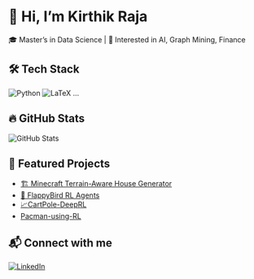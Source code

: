 # 👋 Hi, I’m Kirthik Raja

🎓 Master’s in Data Science | 🎯 Interested in AI, Graph Mining, Finance

## 🛠️ Tech Stack
![Python](https://img.shields.io/badge/-Python-333?style=flat&logo=python)
![LaTeX](https://img.shields.io/badge/-LaTeX-333?style=flat&logo=latex)
...

## 🔥 GitHub Stats
![GitHub Stats](https://github-readme-stats.vercel.app/api?username=kirthikraja&show_icons=true&theme=tokyonight)

## 🚀 Featured Projects
- [🏗 Minecraft Terrain-Aware House Generator](https://github.com/Kirthikraja/Minecraft-Terrain-adaptive-house-generator)
- [🤖 FlappyBird RL Agents](https://github.com/Kirthikraja/Flappy-Bird-RL)
- [📈CartPole-DeepRL](https://github.com/Kirthikraja/CartPole-DeepRL)
- [Pacman-using-RL](https://github.com/Kirthikraja/Pacman-using-RL)

## 📬 Connect with me
[![LinkedIn](https://img.shields.io/badge/-LinkedIn-0077B5?style=flat&logo=linkedin&logoColor=white)](https://linkedin.com/in/kirthik-raja)
